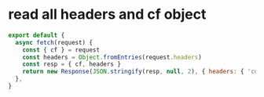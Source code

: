 # read all headers and cf object

```javascript
export default {
  async fetch(request) {
    const { cf } = request
    const headers = Object.fromEntries(request.headers)
    const resp = { cf, headers }
    return new Response(JSON.stringify(resp, null, 2), { headers: { 'content-type': 'application/json' } })
  },
}
```
